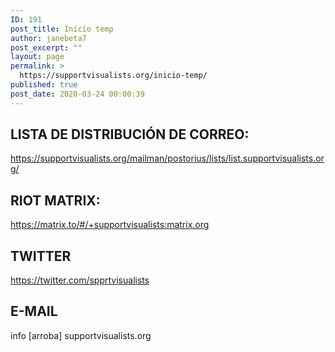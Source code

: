 ```yaml
---
ID: 191
post_title: Inicio temp
author: janebeta7
post_excerpt: ""
layout: page
permalink: >
  https://supportvisualists.org/inicio-temp/
published: true
post_date: 2020-03-24 00:00:39
---
```

<div class="home-destacado apartat">
<div class="container col-sm-12">
<h2>LISTA DE DISTRIBUCIÓN DE CORREO:</h2>
<a href="https://supportvisualists.org/mailman/postorius/lists/list.supportvisualists.org/">https://supportvisualists.org/mailman/postorius/lists/list.supportvisualists.org/</a>

</div>
</div>
<div class="home-descripcion apartat">
<div class="container col-sm-12">
<h2>RIOT MATRIX:</h2>
<a href="https://matrix.to/#/+supportvisualists:matrix.org">https://matrix.to/#/+supportvisualists:matrix.org</a>

</div>
</div>
<div class="home-visualistas apartat">
<div class="container col-sm-12">
<h2>TWITTER</h2>
<a href="https://twitter.com/spprtvisualists">https://twitter.com/spprtvisualists</a>

</div>
</div>
<div class="home-galeria apartat">
<div class="container col-sm-12">
<h2>E-MAIL</h2>
info [arroba] supportvisualists.org

</div>
</div>